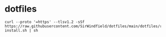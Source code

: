 # dotfiles

```console
curl --proto '=https' --tlsv1.2 -sSf https://raw.githubusercontent.com/SirWindfield/dotfiles/main/dotfiles/remote-install.sh | sh
```
